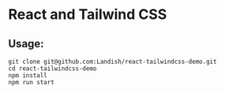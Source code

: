# React and Tailwind CSS

## Usage:

```
git clone git@github.com:Landish/react-tailwindcss-demo.git
cd react-tailwindcss-demo
npm install
npm run start
```

